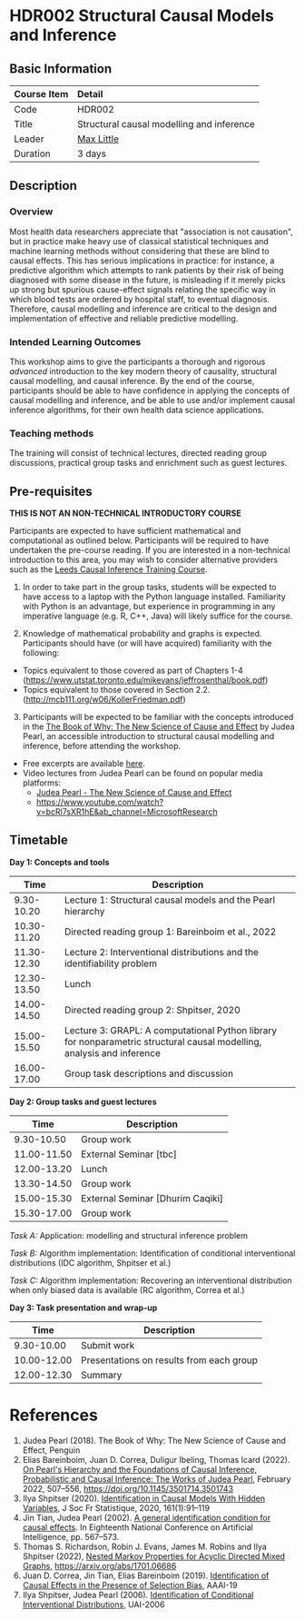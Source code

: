 # HDR002 Structural Causal Models and Inference

## Basic Information

| Course Item | Detail |
| :---- | :------ |
| Code | HDR002 |
| Title | Structural causal modelling and inference |
| Leader | [Max Little](http://www.maxlittle.net/home/index.php) |
| Duration | 3 days |

## Description

### Overview 

Most health data researchers appreciate that "association is not causation", but in practice make heavy use of classical statistical techniques and machine learning methods without considering that these are blind to causal effects. This has serious implications in practice: for instance, a predictive algorithm which attempts to rank patients by their risk of being diagnosed with some disease in the future, is misleading if it merely picks up strong but spurious cause-effect signals relating the specific way in which blood tests are ordered by hospital staff, to eventual diagnosis. Therefore, causal modelling and inference are critical to the design and implementation of effective and reliable predictive modelling.

### Intended Learning Outcomes

This workshop aims to give the participants a thorough and rigorous *advanced* introduction to the key modern theory of causality, structural causal modelling, and causal inference. By the end of the course, participants should be able to have confidence in applying the concepts of causal modelling and inference, and be able to use and/or implement causal inference algorithms, for their own health data science applications.

### Teaching methods

The training will consist of technical lectures, directed reading group discussions, practical group tasks and enrichment such as guest lectures.

## Pre-requisites

**THIS IS NOT AN NON-TECHNICAL INTRODUCTORY COURSE** 

Participants are expected to have sufficient mathematical and computational as outlined below. Participants will be required to have undertaken the pre-course reading. If you are interested in a non-technical introduction to this area, you may wish to consider alternative providers such as the [Leeds Causal Inference Training Course](https://www.causalinsights.com/training/).

1. In order to take part in the group tasks, students will be expected to have access to a laptop with the Python language installed. Familiarity with Python is an advantage, but experience in programming in any imperative language (e.g. R, C++, Java) will likely suffice for the course.

2. Knowledge of mathematical probability and graphs is expected. Participants should have (or will have acquired) familiarity with the following: 
  - Topics equivalent to those covered as part of Chapters 1-4 (https://www.utstat.toronto.edu/mikevans/jeffrosenthal/book.pdf)
  - Topics equivalent to those covered in Section 2.2. (http://mcb111.org/w06/KollerFriedman.pdf)

3. Participants will be expected to be familiar with the concepts introduced in the [The Book of Why: The New Science of Cause and Effect](https://en.wikipedia.org/wiki/The_Book_of_Why) by Judea Pearl, an accessible introduction to structural causal modelling and inference, before attending the workshop.  
  - Free excerpts are available [here](http://bayes.cs.ucla.edu/WHY/). 
  - Video lectures from Judea Pearl can be found on popular media platforms: 
    - [Judea Pearl - The New Science of Cause and Effect](https://www.youtube.com/watch?v=ZaPV1OSEpHw&ab_channel=PyData)
    - https://www.youtube.com/watch?v=bcRl7sXR1hE&ab_channel=MicrosoftResearch

## Timetable

**Day 1: Concepts and tools**

| Time | Description | 
| ---- | ----------- |
| 9.30-10.20 | Lecture 1: Structural causal models and the Pearl hierarchy |
| 10.30-11.20 | Directed reading group 1: Bareinboim et al., 2022 |
| 11.30-12.30 | Lecture 2: Interventional distributions and the identifiability problem |
| 12.30-13.50 | Lunch |
| 14.00-14.50 | Directed reading group 2: Shpitser, 2020 |
| 15.00-15.50 | Lecture 3: GRAPL: A computational Python library for nonparametric structural causal modelling, analysis and inference |
| 16.00-17.00 | Group task descriptions and discussion |

**Day 2: Group tasks and guest lectures**

| Time | Description | 
| ---- | ----------- |
| 9.30-10.50 | Group work | 
| 11.00-11.50 | External Seminar [tbc] | 
| 12.00-13.20 | Lunch | 
| 13.30-14.50 | Group work | 
| 15.00-15.30 | External Seminar [Dhurim Caqiki] | 
| 15.30-17.00 | Group work | 

*Task A:* Application: modelling and structural inference problem

*Task B:* Algorithm implementation: Identification of conditional interventional distributions (IDC algorithm, Shpitser et al.)

*Task C:* Algorithm implementation: Recovering an interventional distribution when only biased data is available (RC algorithm, Correa et al.)

**Day 3: Task presentation and wrap-up**

| Time | Description | 
| ---- | ----------- |
| 9.30-10.00 | Submit work | 
| 10.00-12.00 | Presentations on results from each group | 
| 12.00-12.30 | Summary | 

# References

1. Judea Pearl (2018). The Book of Why: The New Science of Cause and Effect, Penguin
2. Elias Bareinboim, Juan D. Correa, Duligur Ibeling, Thomas Icard (2022). [On Pearl's Hierarchy and the Foundations of Causal Inference, Probabilistic and Causal Inference: The Works of Judea Pearl](https://causalai.net/r60.pdf), February 2022, 507–556, https://doi.org/10.1145/3501714.3501743
3. Ilya Shpitser (2020). [Identification in Causal Models With Hidden Variables](https://pubmed.ncbi.nlm.nih.gov/33240555/), J Soc Fr Statistique, 2020, 161(1):91–119
4. Jin Tian, Judea Pearl (2002). [A general identification condition for causal effects](https://www.aaai.org/Library/AAAI/2002/aaai02-085.php). In Eighteenth National Conference on Artificial Intelligence, pp. 567–573.
5. Thomas S. Richardson, Robin J. Evans, James M. Robins and Ilya Shpitser (2022), [Nested Markov Properties for Acyclic Directed Mixed Graphs](https://arxiv.org/abs/1701.06686), https://arxiv.org/abs/1701.06686
6. Juan D. Correa, Jin Tian, Elias Bareinboim (2019). [Identification of Causal Effects in the Presence of Selection Bias](https://ojs.aaai.org/index.php/AAAI/article/view/4125), AAAI-19
7. Ilya Shpitser, Judea Pearl (2006). [Identification of Conditional Interventional Distributions](https://arxiv.org/abs/1206.6876), UAI-2006


